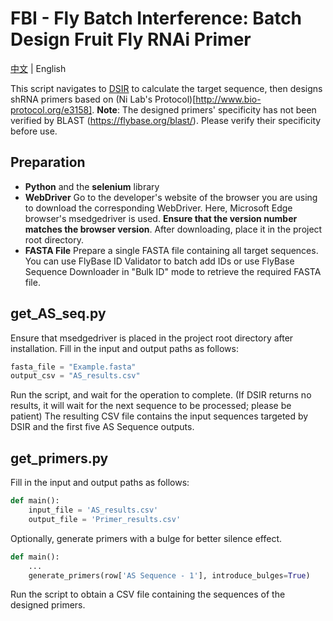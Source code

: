 # FBI - Fly Batch Interference: Batch Design Fruit Fly RNAi Primer

[中文](/README.md) | English

This script navigates to [DSIR](http://biodev.cea.fr/DSIR/DSIR.html) to calculate the target sequence, then designs shRNA primers based on (Ni Lab's Protocol)[http://www.bio-protocol.org/e3158]. **Note**: The designed primers' specificity has not been verified by BLAST (https://flybase.org/blast/). Please verify their specificity before use.

## Preparation
- **Python** and the **selenium** library
- **WebDriver**
    Go to the developer's website of the browser you are using to download the corresponding WebDriver. Here, Microsoft Edge browser's msedgedriver is used. **Ensure that the version number matches the browser version**. After downloading, place it in the project root directory.
- **FASTA File**
    Prepare a single FASTA file containing all target sequences. You can use FlyBase  ID Validator to batch add IDs or use FlyBase  Sequence Downloader in "Bulk ID" mode to retrieve the required FASTA file.

## get_AS_seq.py
Ensure that msedgedriver is placed in the project root directory after installation. Fill in the input and output paths as follows:
```python
fasta_file = "Example.fasta"
output_csv = "AS_results.csv"
```
Run the script, and wait for the operation to complete. (If DSIR returns no results, it will wait for the next sequence to be processed; please be patient)
The resulting CSV file contains the input sequences targeted by DSIR and the first five AS Sequence outputs.

## get_primers.py
Fill in the input and output paths as follows:
```python
def main():
    input_file = 'AS_results.csv'
    output_file = 'Primer_results.csv'
```
Optionally, generate primers with a bulge for better silence effect.
```python
def main():
    ...
    generate_primers(row['AS Sequence - 1'], introduce_bulges=True)
```
Run the script to obtain a CSV file containing the sequences of the designed primers.